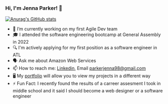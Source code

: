 ### Hi, I'm Jenna Parker! 👋

[![Anurag's GitHub stats](https://github-readme-stats.vercel.app/api?username=JennaRParker&count_private=true&hide=stars&show_icons=true&theme=dark)](https://github.com/JennaRParker/github-readme-stats)

- 🔭 I’m currently working on my first Agile Dev team
- 🎓 I attended the software engineering bootcamp at General Assembly in 2022
- 🔍 I'm actively applying for my first position as a software engineer in ATL
- 🗣️ Ask me about Amazon Web Services
- 📫 How to reach me: [Linkedin](https://www.linkedin.com/in/jennaparkerdev/), Email parkerjenna98@gmail.com
- 🖥️ My [portfolio](https://jrp-dev-portfolio.netlify.app/) will allow you to view my projects in a different way
- ⚡ Fun Fact: I recently found the results of a carreer assesment I took in middle school and it said I should become a web designer or a software engineer





